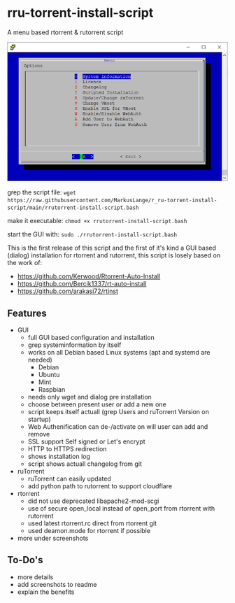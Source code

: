 # rru-torrent-install-script
A menu based rtorrent &amp; rutorrent script

![Logo](https://github.com/MarkusLange/r_ru-torrent-install-script/blob/main/screenshots/menu.PNG)

grep the script file:
`wget https://raw.githubusercontent.com/MarkusLange/r_ru-torrent-install-script/main/rrutorrent-install-script.bash`

make it executable:
`chmod +x rrutorrent-install-script.bash`

start the GUI with:
`sudo ./rrutorrent-install-script.bash`

This is the first release of this script and the first of it's kind a GUI based (dialog) installation for rtorrent and rutorrent, this script is losely based on the work of:
- https://github.com/Kerwood/Rtorrent-Auto-Install
- https://github.com/Bercik1337/rt-auto-install
- https://github.com/arakasi72/rtinst

## Features ##
- GUI
  - full GUI based configuration and installation
  - grep systeminformation by itself
  - works on all Debian based Linux systems (apt and systemd are needed)
    - Debian
    - Ubuntu
    - Mint
    - Raspbian
  - needs only wget and dialog pre installation
  - choose between present user or add a new one
  - script keeps itself actuall (grep Users and ruTorrent Version on startup)
  - Web Authenification can de-/activate on will user can add and remove
  - SSL support Self signed or Let's encrypt
  - HTTP to HTTPS redirection
  - shows installation log
  - script shows actuall changelog from git
- ruTorrent
  - ruTorrent can easily updated
  - add python path to rutorrent to support cloudflare
- rtorrent
  - did not use deprecated libapache2-mod-scgi
  - use of secure open_local instead of open_port from rtorrent with rutorrent
  - used latest rtorrent.rc direct from rtorrent git
  - used deamon.mode for rtorrent if possible
- more under screenshots

## To-Do's ##
- more details
- add screenshots to readme
- explain the benefits
